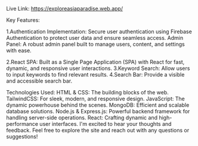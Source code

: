 

Live Link: https://exploreasiaparadise.web.app/

Key Features:

1.Authentication Implementation: Secure user authentication using Firebase Authentication to protect user data and ensure seamless access.
Admin Panel: A robust admin panel built to manage users, content, and settings with ease.

2.React SPA: Built as a Single Page Application (SPA) with React for fast, dynamic, and responsive user interactions.
3.Keyword Search: Allow users to input keywords to find relevant results.
4.Search Bar: Provide a visible and accessible search bar.
 

Technologies Used:
HTML & CSS: The building blocks of the web.
TailwindCSS: For sleek, modern, and responsive design.
JavaScript​: The dynamic powerhouse behind the scenes.
MongoDB: Efficient and scalable database solutions.
Node.js & Express.js: Powerful backend framework for handling server-side operations.
React: Crafting dynamic and high-performance user interfaces.
I'm excited to hear your thoughts and feedback. Feel free to explore the site and reach out with any questions or suggestions!
